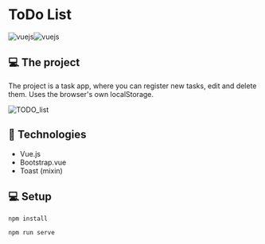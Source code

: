 # ToDo List
<div style="display:flex">
  <img align="center" alt="vuejs" src="https://img.shields.io/badge/Vue.js-35495E?style=for-the-badge&logo=vue.js&logoColor=4FC08D" />
  <img align="center" alt="vuejs" src="https://img.shields.io/badge/Bootstrap-563D7C?style=for-the-badge&logo=bootstrap&logoColor=white" />
</div>



## 💻 The project
The project is a task app, where you can register new tasks, edit and delete them. Uses the browser's own localStorage. 

![TODO_list](https://github.com/VitorFerronato/ToDoList/assets/94748997/998e2a8a-8768-4d3d-b282-82791cbdb5d2)

## 🚀 Technologies
- Vue.js
- Bootstrap.vue
- Toast (mixin)

## 💻 Setup
```
npm install
```
```
npm run serve
```


